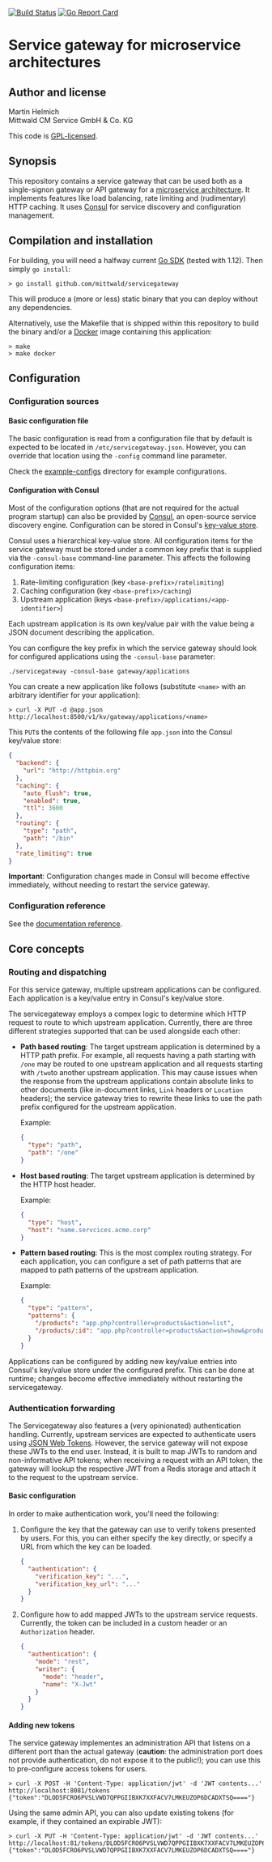 [![Build Status](https://travis-ci.org/mittwald/servicegateway.svg?branch=master)](https://travis-ci.org/mittwald/servicegateway)
[![Go Report Card](https://goreportcard.com/badge/github.com/mittwald/servicegateway)](https://goreportcard.com/report/github.com/mittwald/servicegateway)

# Service gateway for microservice architectures

## Author and license

Martin Helmich  
Mittwald CM Service GmbH & Co. KG

This code is [GPL-licensed](LICENSE.txt).

## Synopsis

This repository contains a service gateway that can be used both as a
single-signon gateway or API gateway for a [microservice architecture][fowler-microservices].
It implements features like load balancing, rate limiting and (rudimentary) HTTP
caching. It uses [Consul][consul] for service discovery and configuration
management.

## Compilation and installation

For building, you will need a halfway current [Go SDK][go] (tested with 1.12). Then simply `go install`:

```shellsession
> go install github.com/mittwald/servicegateway
```

This will produce a (more or less) static binary that you can deploy without any
dependencies.

Alternatively, use the Makefile that is shipped within this repository to build
the binary and/or a [Docker][docker] image containing this application:

```shellsession
> make
> make docker
```

## Configuration

### Configuration sources

#### Basic configuration file

The basic configuration is read from a configuration file that by default is
expected to be located in `/etc/servicegateway.json`. However, you can override
that location using the `-config` command line parameter.

Check the [example-configs](example-configs) directory for example
configurations.

#### Configuration with Consul

Most of the configuration options (that are not required for the actual program
startup) can also be provided by [Consul][consul], an open-source service
discovery engine. Configuration can be stored in Consul's [key-value store][consul-kv].

Consul uses a hierarchical key-value store. All configuration items for the
service gateway must be stored under a common key prefix that is supplied via
the `-consul-base` command-line parameter. This affects the following
configuration items:

1.  Rate-limiting configuration (key `<base-prefix>/ratelimiting`)
2.  Caching configuration (key `<base-prefix>/caching`)
3.  Upstream application (keys `<base-prefix>/applications/<app-identifier>`)

Each upstream application is its own key/value pair with the value being a JSON
document describing the application.

You can configure the key prefix in which the service gateway should look for
configured applications using the `-consul-base` parameter:

    ./servicegateway -consul-base gateway/applications

You can create a new application like follows (substitute `<name>` with an
arbitrary identifier for your application):

```shellsession
> curl -X PUT -d @app.json http://localhost:8500/v1/kv/gateway/applications/<name>
```

This `PUT`s the contents of the following file `app.json` into the Consul
key/value store:

```json
{
  "backend": {
    "url": "http://httpbin.org"
  },
  "caching": {
    "auto_flush": true,
    "enabled": true,
    "ttl": 3600
  },
  "routing": {
    "type": "path",
    "path": "/bin"
  },
  "rate_limiting": true
}
```

**Important**: Configuration changes made in Consul will become effective
immediately, without needing to restart the service gateway.

### Configuration reference

See the [documentation reference](docs/configuration.md).

## Core concepts

### Routing and dispatching

For this service gateway, multiple upstream applications can be configured. Each
application is a key/value entry in Consul's key/value store.

The servicegateway employs a compex logic to determine which HTTP request to
route to which upstream application. Currently, there are three different
strategies supported that can be used alongside each other:

-   **Path based routing**: The target upstream application is determined by a
    HTTP path prefix. For example, all requests having a path starting with
    `/one` may be routed to one upstream application and all requests starting
    with `/two`to another upstream application. This may cause issues when the
    response from the upstream applications contain absolute links to other
    documents (like in-document links, `Link` headers or `Location` headers);
    the service gateway tries to rewrite these links to use the path prefix
    configured for the upstream application.

    Example:

    ```json
    {
      "type": "path",
      "path": "/one"
    }
    ```

-   **Host based routing**: The target upstream application is determined by
    the HTTP host header.

    Example:

    ```json
    {
      "type": "host",
      "host": "name.servcices.acme.corp"
    }
    ```

-   **Pattern based routing**: This is the most complex routing strategy. For
    each application, you can configure a set of path patterns that are mapped
    to path patterns of the upstream application.

    Example:

    ```json
    {
      "type": "pattern",
      "patterns": {
        "/products": "app.php?controller=products&action=list",
        "/products/:id": "app.php?controller=products&action=show&product_id=:id"
      }
    }
    ```

Applications can be configured by adding new key/value entries into Consul's
key/value store under the configured prefix. This can be done at runtime;
changes become effective immediately without restarting the servicegateway.

### Authentication forwarding

The Servicegateway also features a (very opinionated) authentication handling.
Currently, upstream services are expected to authenticate users using
[JSON Web Tokens][jwt]. However, the service gateway will not expose these JWTs
to the end user. Instead, it is built to map JWTs to random and non-informative
API tokens; when receiving a request with an API token, the gateway will lookup
the respective JWT from a Redis storage and attach it to the request to the
upstream service.

#### Basic configuration

In order to make authentication work, you'll need the following:

1.  Configure the key that the gateway can use to verify tokens presented by
    users. For this, you can either specify the key directly, or specify a URL
    from which the key can be loaded.

    ```json
    {
      "authentication": {
        "verification_key": "...",
        "verification_key_url": "..."
      }
    }
    ```

2.  Configure how to add mapped JWTs to the upstream service requests.
    Currently, the token can be included in a custom header or an
    `Authorization` header.

    ```json
    {
      "authentication": {
        "mode": "rest",
        "writer": {
          "mode": "header",
          "name": "X-Jwt"
        }
      }
    }
    ```

#### Adding new tokens

The service gateway implementes an administration API that listens on a
different port than the actual gateway (**caution**: the administration port
does not provide authentication, do not expose it to the public!); you can use
this to pre-configure access tokens for users.

```shellsession
> curl -X POST -H 'Content-Type: application/jwt' -d 'JWT contents...' http://localhost:8081/tokens
{"token":"DLOD5FCRO6PVSLVWD7QPPGIIBXK7XXFACV7LMKEUZOP6DCADXTSQ===="}
```

Using the same admin API, you can also update existing tokens (for example, if
they contained an expirable JWT):

```shellsession
> curl -X PUT -H 'Content-Type: application/jwt' -d 'JWT contents...' http://localhost:81/tokens/DLOD5FCRO6PVSLVWD7QPPGIIBXK7XXFACV7LMKEUZOP6DCADXTSQ%3D%3D%3D%3D
{"token":"DLOD5FCRO6PVSLVWD7QPPGIIBXK7XXFACV7LMKEUZOP6DCADXTSQ===="}
```

[consul]: https://consul.io
[consul-kv]: https://www.consul.io/docs/agent/http/kv.html
[docker]: https://www.docker.com
[fowler-microservices]: http://martinfowler.com/articles/microservices.html
[go]: https://golang.org/dl/
[go-duration]: https://golang.org/pkg/time/#ParseDuration
[jwt]: http://jwt.io/
